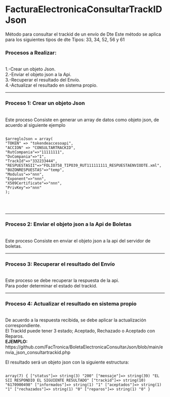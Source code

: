 # FacturaElectronicaConsultarTrackIDJson
Método para consultar el trackid de un envío de Dte
Este método se aplica para los siguientes tipos de dte
Tipos: 33, 34, 52, 56 y 61

<h3>Procesos a Realizar:</h3>
<br>1.-Crear un objeto Json.
<br>2.-Enviar el objeto json a la Api.
<br>3.-Recuperar el resultado del Envío.
<br>4.-Actualizar el resultado en sistema propio.
<hr>
<h3>Proceso 1: Crear un objeto Json</h3>
<br>Este proceso Consiste en generar un array de datos como objeto json, de acuerdo al siguiente ejemplo
<br>
<pre>
<code>
$arregloJson = array(
"TOKEN" => "tokendeaccesoapi",
"ACCION" => "CONSULTARTRACKID",
"RutCompania"=>"11111111",
"DvCompania"=>"1",
"TrackId"=>"332233444",
"RESPUESTASII"=>"FOLIO758_TIPO39_RUT111111111_RESPUESTAENVIODTE.xml",
"BUZONRESPUESTAS"=>"temp",
"Modulus"=>"nnn",
"Exponent"=>"nnn",
"X509Certificate"=>"nnn",
"PrivKey"=>"nnn"
);
</code>
</pre>
<br>
<hr>
<h3>Proceso 2: Enviar el objeto json a la Api de Boletas</h3>
<br>Este proceso Consiste en enviar el objeto json a la api del servidor de boletas.
<br>
<hr>
<h3>Proceso 3: Recuperar el resultado del Envío</h3>
<br>Este proceso se debe recuperar la respuesta de la api.
<br>Para poder determinar el estado del trackid.
<hr>
<h3>Proceso 4: Actualizar el resultado en sistema propio</h3>
<br>De acuerdo a la respuesta recibida, se debe aplicar la actualización correspondiente.
<br>El TrackId puede tener 3 estado; Aceptado, Rechazado o Aceptado con Reparos.
<br>
<b>EJEMPLO:</b>
https://github.com/FacTronica/BoletaElectronicaConsultarJson/blob/main/envia_json_consultartrackid.php

El resultado será un objeto json con la siguiente estructura:
<pre><code>
array(7) { ["status"]=> string(3) "200" ["mensaje"]=> string(39) "EL SII RESPONDIO EL SIGUIENTE RESULTADO" ["trackid"]=> string(10) "6170900498" ["informados"]=> string(1) "1" ["aceptados"]=> string(1) "1" ["rechazados"]=> string(1) "0" ["reparos"]=> string(1) "0" } 
</code></pre>
